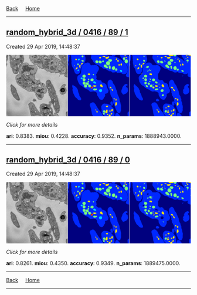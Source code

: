 
[Back](..)&nbsp;&nbsp;&nbsp;&nbsp;&nbsp;[Home](https://leapmanlab.github.io/snapshots)

---

<div class="summary"><a href="1"><h2>random_hybrid_3d / 0416 / 89 / 1</h2></a><p>Created 29 Apr 2019, 14:48:37
</p><a href="1"><img src="1/media/summary.png" align="center"></a><p>
<i>Click for more details</i>
</p></div>

**ari**: 0.8383. **miou**: 0.4228. **accuracy**: 0.9352. **n_params**: 1888943.0000. 

---

<div class="summary"><a href="0"><h2>random_hybrid_3d / 0416 / 89 / 0</h2></a><p>Created 29 Apr 2019, 14:48:37
</p><a href="0"><img src="0/media/summary.png" align="center"></a><p>
<i>Click for more details</i>
</p></div>

**ari**: 0.8261. **miou**: 0.4350. **accuracy**: 0.9349. **n_params**: 1889475.0000. 

---

[Back](..)&nbsp;&nbsp;&nbsp;&nbsp;&nbsp;[Home](https://leapmanlab.github.io/snapshots)

---